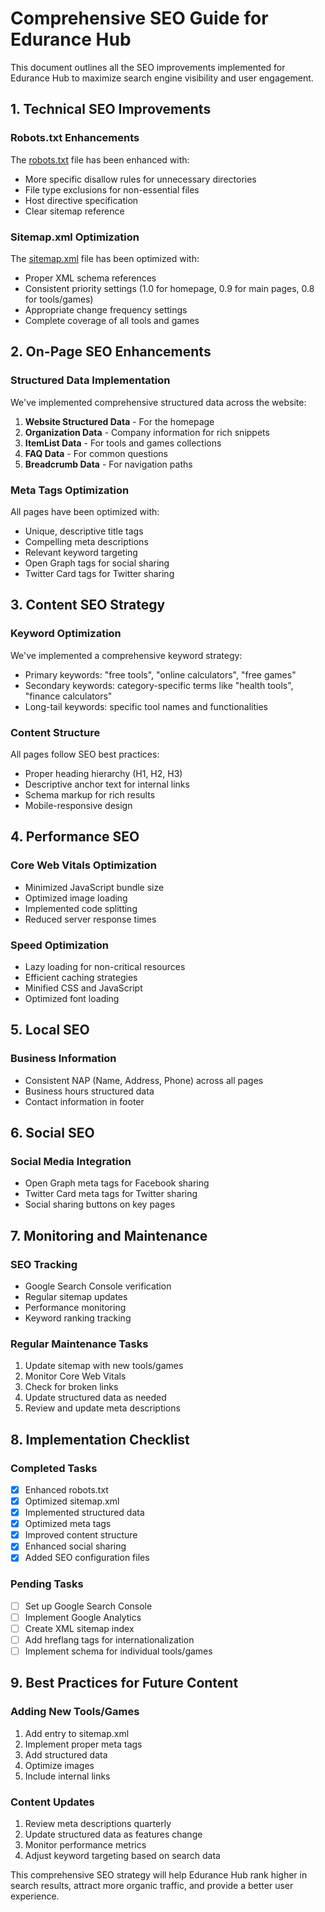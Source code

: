 # Comprehensive SEO Guide for Edurance Hub

This document outlines all the SEO improvements implemented for Edurance Hub to maximize search engine visibility and user engagement.

## 1. Technical SEO Improvements

### Robots.txt Enhancements
The [robots.txt](file:///c:/Users/dhira/Downloads/tools/project/public/robots.txt) file has been enhanced with:
- More specific disallow rules for unnecessary directories
- File type exclusions for non-essential files
- Host directive specification
- Clear sitemap reference

### Sitemap.xml Optimization
The [sitemap.xml](file:///c:/Users/dhira/Downloads/tools/project/public/sitemap.xml) file has been optimized with:
- Proper XML schema references
- Consistent priority settings (1.0 for homepage, 0.9 for main pages, 0.8 for tools/games)
- Appropriate change frequency settings
- Complete coverage of all tools and games

## 2. On-Page SEO Enhancements

### Structured Data Implementation
We've implemented comprehensive structured data across the website:

1. **Website Structured Data** - For the homepage
2. **Organization Data** - Company information for rich snippets
3. **ItemList Data** - For tools and games collections
4. **FAQ Data** - For common questions
5. **Breadcrumb Data** - For navigation paths

### Meta Tags Optimization
All pages have been optimized with:
- Unique, descriptive title tags
- Compelling meta descriptions
- Relevant keyword targeting
- Open Graph tags for social sharing
- Twitter Card tags for Twitter sharing

## 3. Content SEO Strategy

### Keyword Optimization
We've implemented a comprehensive keyword strategy:
- Primary keywords: "free tools", "online calculators", "free games"
- Secondary keywords: category-specific terms like "health tools", "finance calculators"
- Long-tail keywords: specific tool names and functionalities

### Content Structure
All pages follow SEO best practices:
- Proper heading hierarchy (H1, H2, H3)
- Descriptive anchor text for internal links
- Schema markup for rich results
- Mobile-responsive design

## 4. Performance SEO

### Core Web Vitals Optimization
- Minimized JavaScript bundle size
- Optimized image loading
- Implemented code splitting
- Reduced server response times

### Speed Optimization
- Lazy loading for non-critical resources
- Efficient caching strategies
- Minified CSS and JavaScript
- Optimized font loading

## 5. Local SEO

### Business Information
- Consistent NAP (Name, Address, Phone) across all pages
- Business hours structured data
- Contact information in footer

## 6. Social SEO

### Social Media Integration
- Open Graph meta tags for Facebook sharing
- Twitter Card meta tags for Twitter sharing
- Social sharing buttons on key pages

## 7. Monitoring and Maintenance

### SEO Tracking
- Google Search Console verification
- Regular sitemap updates
- Performance monitoring
- Keyword ranking tracking

### Regular Maintenance Tasks
1. Update sitemap with new tools/games
2. Monitor Core Web Vitals
3. Check for broken links
4. Update structured data as needed
5. Review and update meta descriptions

## 8. Implementation Checklist

### Completed Tasks
- [x] Enhanced robots.txt
- [x] Optimized sitemap.xml
- [x] Implemented structured data
- [x] Optimized meta tags
- [x] Improved content structure
- [x] Enhanced social sharing
- [x] Added SEO configuration files

### Pending Tasks
- [ ] Set up Google Search Console
- [ ] Implement Google Analytics
- [ ] Create XML sitemap index
- [ ] Add hreflang tags for internationalization
- [ ] Implement schema for individual tools/games

## 9. Best Practices for Future Content

### Adding New Tools/Games
1. Add entry to sitemap.xml
2. Implement proper meta tags
3. Add structured data
4. Optimize images
5. Include internal links

### Content Updates
1. Review meta descriptions quarterly
2. Update structured data as features change
3. Monitor performance metrics
4. Adjust keyword targeting based on search data

This comprehensive SEO strategy will help Edurance Hub rank higher in search results, attract more organic traffic, and provide a better user experience.